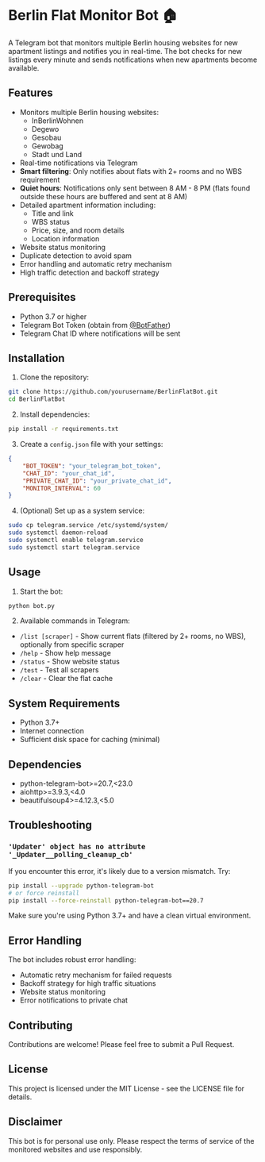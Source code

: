 # Berlin Flat Monitor Bot 🏠

A Telegram bot that monitors multiple Berlin housing websites for new apartment listings and notifies you in real-time. The bot checks for new listings every minute and sends notifications when new apartments become available.

## Features

- Monitors multiple Berlin housing websites:
  - InBerlinWohnen
  - Degewo
  - Gesobau
  - Gewobag
  - Stadt und Land
- Real-time notifications via Telegram
- **Smart filtering**: Only notifies about flats with 2+ rooms and no WBS requirement
- **Quiet hours**: Notifications only sent between 8 AM - 8 PM (flats found outside these hours are buffered and sent at 8 AM)
- Detailed apartment information including:
  - Title and link
  - WBS status
  - Price, size, and room details
  - Location information
- Website status monitoring
- Duplicate detection to avoid spam
- Error handling and automatic retry mechanism
- High traffic detection and backoff strategy

## Prerequisites

- Python 3.7 or higher
- Telegram Bot Token (obtain from [@BotFather](https://t.me/botfather))
- Telegram Chat ID where notifications will be sent

## Installation

1. Clone the repository:
```bash
git clone https://github.com/yourusername/BerlinFlatBot.git
cd BerlinFlatBot
```

2. Install dependencies:
```bash
pip install -r requirements.txt
```

3. Create a `config.json` file with your settings:
```json
{
    "BOT_TOKEN": "your_telegram_bot_token",
    "CHAT_ID": "your_chat_id",
    "PRIVATE_CHAT_ID": "your_private_chat_id",
    "MONITOR_INTERVAL": 60
}
```

4. (Optional) Set up as a system service:
```bash
sudo cp telegram.service /etc/systemd/system/
sudo systemctl daemon-reload
sudo systemctl enable telegram.service
sudo systemctl start telegram.service
```

## Usage

1. Start the bot:
```bash
python bot.py
```

2. Available commands in Telegram:
- `/list [scraper]` - Show current flats (filtered by 2+ rooms, no WBS), optionally from specific scraper
- `/help` - Show help message
- `/status` - Show website status
- `/test` - Test all scrapers
- `/clear` - Clear the flat cache

## System Requirements

- Python 3.7+
- Internet connection
- Sufficient disk space for caching (minimal)

## Dependencies

- python-telegram-bot>=20.7,<23.0
- aiohttp>=3.9.3,<4.0
- beautifulsoup4>=4.12.3,<5.0

## Troubleshooting

### `'Updater' object has no attribute '_Updater__polling_cleanup_cb'`

If you encounter this error, it's likely due to a version mismatch. Try:

```bash
pip install --upgrade python-telegram-bot
# or force reinstall
pip install --force-reinstall python-telegram-bot==20.7
```

Make sure you're using Python 3.7+ and have a clean virtual environment.

## Error Handling

The bot includes robust error handling:
- Automatic retry mechanism for failed requests
- Backoff strategy for high traffic situations
- Website status monitoring
- Error notifications to private chat

## Contributing

Contributions are welcome! Please feel free to submit a Pull Request.

## License

This project is licensed under the MIT License - see the LICENSE file for details.

## Disclaimer

This bot is for personal use only. Please respect the terms of service of the monitored websites and use responsibly.

